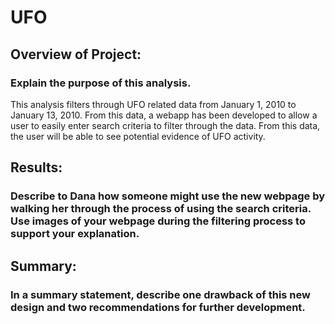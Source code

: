 # UFO

## Overview of Project:
### Explain the purpose of this analysis.

This analysis filters through UFO related data from January 1, 2010 to January 13, 2010. From this data, a webapp has been developed to allow a user to easily enter search criteria to filter through the data. From this data, the user will be able to see potential evidence of UFO activity.

## Results:
### Describe to Dana how someone might use the new webpage by walking her through the process of using the search criteria. Use images of your webpage during the filtering process to support your explanation.


## Summary:
### In a summary statement, describe one drawback of this new design and two recommendations for further development.


